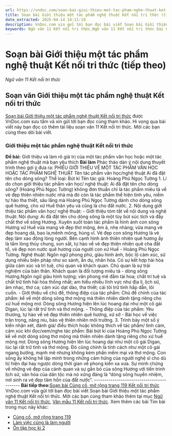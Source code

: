 ```yaml
---
url: https://vndoc.com/soan-bai-gioi-thieu-mot-tac-pham-nghe-thuat-ket-noi-tri-thuc-tiep-theo-304714
title: Soạn bài Giới thiệu một tác phẩm nghệ thuật Kết nối tri thức (tiếp theo) - Ngữ văn 11 Kết nối tri thức - VnDoc.com
date_extracted: 2025-04-14 14:11:19
description: VnDoc.com xin gửi tới bạn đọc bài viết Soạn bài Giới thiệu một tác phẩm nghệ thuật Kết nối tri thức. Mời các bạn cùng tham khảo chi tiết.
keywords: Ngữ văn 11 Kết nối tri thức,Ngữ văn 11 Kết nối tri thức bài Giới thiệu một tác phẩm nghệ thuật,Soạn văn 11 Kết nối tri thức,văn 11 kết nối tri thức,soạn văn 11 kết nối tri thức với cuộc sống,ngữ văn 11 kết nối,Soạn bài Giới thiệu một tác phẩm nghệ thuật Kết nối tri thức,Soạn bài Giới thiệu một tác phẩm nghệ thuật,Soạn văn Giới thiệu một tác phẩm nghệ thuật,Giới thiệu một tác phẩm nghệ thuật
---
```


# Soạn bài Giới thiệu một tác phẩm nghệ thuật Kết nối tri thức \(tiếp theo\)
_Ngữ văn 11 Kết nối tri thức_
## Soạn văn Giới thiệu một tác phẩm nghệ thuật Kết nối tri thức
[Soạn bài Giới thiệu một tác phẩm nghệ thuật Kết nối tri thức](<https://vndoc.com/soan-bai-gioi-thieu-mot-tac-pham-nghe-thuat-ket-noi-tri-thuc-tiep-theo-304714>) được VnDoc.com sưu tầm và xin gửi tới bạn đọc cùng tham khảo. Hi vọng qua bài viết này bạn đọc có thêm tài liệu soạn văn 11 Kết nối tri thức. Mời các bạn cùng theo dõi bài viết.
### Giới thiệu một tác phẩm nghệ thuật Kết nối tri thức
**Đề bài:** Giới thiệu và làm rõ giá trị của một tác phẩm văn học hoặc một tác phẩm nghệ thuật mà bạn yêu thích
**Bài làm**
Phác thảo dàn ý nội dung thuyết trình theo gợi ý đưa ra:
PHIẾU GIỚI THIỆU VỀ MỘT TÁC PHẨM VĂN HỌC HOẶC TÁC PHẨM NGHỆ THUẬT
Tên tác phẩm văn học/nghệ thuật Ai đã đặt tên cho dòng sông? Thể loại: Bút kí
Tên tác giả: Hoàng Phủ Ngọc Tường
1\. Lí do chọn giới thiệu tác phẩm văn học/ nghệ thuật:
Ai đã đặt tên cho dòng sông? \(Hoàng Phủ Ngọc Tường\) không đơn thuần chỉ là tác phẩm miêu tả về vẻ đẹp thiên nhiên nước nhà mà đó còn là tác phẩm thể hiện tình yêu, niềm tự hào tha thiết, sâu lắng mà Hoàng Phủ Ngọc Tường dành cho dòng sông quê hương, cho xứ Huế thân yêu và cũng là cho đất nước.
2\. Nội dung giới thiệu tác phẩm văn học/ nghệ thuật:
\- Giới thiệu tóm tắt về nội dung và nghệ thuật:
Nội dung: Ai đã đặt tên cho dòng sông là một tùy bút súc tích và đầy chất thơ về sông Hương. Xuyên suốt toàn tác phẩm là hình ảnh con sông Hương xứ Huế vừa mang vẻ đẹp thơ mộng, êm ả, nhẹ nhàng; vừa mang vẻ đẹp hoang dã, bao la,mênh mông, hùng vĩ. Vẻ đẹp con sông Hương là vẻ đẹp làm xao động lòng người. Bên cạnh hình ảnh thiên nhiên quê hương ấy là tấm lòng thủy chung, son sắt, tự hào về vẻ đẹp thiên nhiên quê cha đất tổ, vẻ đẹp non nước quê hương của người con xứ Huế - Hoàng Phủ Ngọc Tường.
Nghệ thuật: Ngôn ngữ phong phú, giàu hình ảnh, bộc lộ cảm xúc, sử dụng nhiều biện pháp như so sánh, ẩn dụ, nhân hóa. Có sự kết hợp hài hòa giữa cảm xúc và trí tuệ, chủ quan và khách quan. Chủ quan là sự trải nghiệm của bản thân. Khách quan là đối tượng miêu tả - dòng sông Hương.Ngôn ngữ giàu hình tượng; văn phong mê đắm tài hoa; chất trí tuệ và chất trữ tình hài hòa thống nhất; am hiểu nhiều lĩnh vực như địa lí, lịch sử, âm nhạc, thơ ca; cảm xúc dạt dào, tha thiết; cái tôi trữ tình hấp dẫn, lôi cuốn.
\- Giới thiệu về chủ đề, thông điệp của tác phẩm:
Chủ đề chính của tác phẩm: kể về một dòng sông thơ mộng mà thiên nhiên dành tặng riêng cho xứ huế mộng mơ. Dòng sông Hương hiện lên lúc hoang dại như một cô gái Digan, lúc lại rất trữ tình và thơ mộng.
\- Thông điệp của tác phẩm: Yêu thương, tự hào về vẻ đẹp thiên nhiên quê hương, xứ sở - Bài học về việc trân trọng, nâng niu, bảo vệ thiên nhiên môi trường.
3\. Trình bày một số ý kiến nhận xét, đánh giá/ điều thích hoặc không thích về tác phẩm/ tình cảm, cảm xúc khi đọc/xem/nghe tác phẩm:
Bài bút kí của Hoàng Phủ Ngọc Tường kể về một dòng sông thơ mộng mà thiên nhiên dành tặng riêng cho xứ huế mộng mơ. Dòng sông Hương hiện lên lúc hoang dại như một cô gái Digan, lúc lại rất trữ tình và thơ mộng. Đó cũng chính là tính cách như một cô gái ngang bướng, mạnh mẽ nhưng không kém phần mềm mại và thơ mộng. Con sông ấy không hề lặp mình trong những cảm hứng của người nghệ sĩ cho dù từ hiện đại hay ngược dòng thời gian về phong kiến xa xưa. Sự minh chứng về những vẻ đẹp của cảnh quan và sự gắn bó của sông Hương với tiến trình lịch sử, văn hóa của dân tộc mà nó xứng đáng là “dòng sông huyền nhiệm, nơi sinh ra vẻ đẹp tâm hồn của đất nước”.
\------------------------------------------
**Bài tiếp theo:**[Soạn bài Củng cố, mở rộng trang 119 Kết nối tri thức](<https://vndoc.com/soan-bai-cung-co-mo-rong-trang-119-ket-noi-tri-thuc-304716>)
VnDoc.com vừa gửi tới bạn đọc bài viết Soạn bài Giới thiệu một tác phẩm nghệ thuật Kết nối tri thức. Mời các bạn cùng tham khảo thêm tại mục [Ngữ văn 11 Kết nối tri thức](<https://vndoc.com/ngu-van-11-ket-noi-tri-thuc>), [Văn mẫu 11 Kết nối tri thức](<https://vndoc.com/van-mau-lop11>).
Xem thêm các bài Tìm bài trong mục này khác:
  * [Củng cố, mở rộng trang 119](</soan-bai-cung-co-mo-rong-trang-119-ket-noi-tri-thuc-304716>)
  * [Làm việc cũng là làm người](</soan-bai-thuc-hanh-doc-lam-viec-cung-la-lam-nguoi-ket-noi-tri-thuc-304717>)
  * [Ôn tập học kì 2](</soan-bai-on-tap-hoc-ki-2-ket-noi-tri-thuc-304719>)

